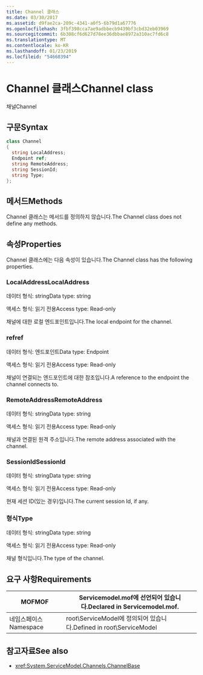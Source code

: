 ```yaml
---
title: Channel 클래스
ms.date: 03/30/2017
ms.assetid: d9fae2ca-209c-4341-a0f5-6b79d1a67776
ms.openlocfilehash: 3fbf398cca7ae9adbbecb9439bf3cbd32eb03969
ms.sourcegitcommit: 6b308cf6d627d78ee36dbbae8972a310ac7fd6c8
ms.translationtype: MT
ms.contentlocale: ko-KR
ms.lasthandoff: 01/23/2019
ms.locfileid: "54668394"
---
```

# <a name="channel-class"></a><span data-ttu-id="7080d-102">Channel 클래스</span><span class="sxs-lookup"><span data-stu-id="7080d-102">Channel class</span></span>
<span data-ttu-id="7080d-103">채널</span><span class="sxs-lookup"><span data-stu-id="7080d-103">Channel</span></span>  
  
## <a name="syntax"></a><span data-ttu-id="7080d-104">구문</span><span class="sxs-lookup"><span data-stu-id="7080d-104">Syntax</span></span>  
  
```csharp
class Channel  
{  
  string LocalAddress;  
  Endpoint ref;  
  string RemoteAddress;  
  string SessionId;  
  string Type;  
};  
```  
  
## <a name="methods"></a><span data-ttu-id="7080d-105">메서드</span><span class="sxs-lookup"><span data-stu-id="7080d-105">Methods</span></span>  
 <span data-ttu-id="7080d-106">Channel 클래스는 메서드를 정의하지 않습니다.</span><span class="sxs-lookup"><span data-stu-id="7080d-106">The Channel class does not define any methods.</span></span>  
  
## <a name="properties"></a><span data-ttu-id="7080d-107">속성</span><span class="sxs-lookup"><span data-stu-id="7080d-107">Properties</span></span>  
 <span data-ttu-id="7080d-108">Channel 클래스에는 다음 속성이 있습니다.</span><span class="sxs-lookup"><span data-stu-id="7080d-108">The Channel class has the following properties.</span></span>  
  
### <a name="localaddress"></a><span data-ttu-id="7080d-109">LocalAddress</span><span class="sxs-lookup"><span data-stu-id="7080d-109">LocalAddress</span></span>  
 <span data-ttu-id="7080d-110">데이터 형식: string</span><span class="sxs-lookup"><span data-stu-id="7080d-110">Data type: string</span></span>  
  
 <span data-ttu-id="7080d-111">액세스 형식: 읽기 전용</span><span class="sxs-lookup"><span data-stu-id="7080d-111">Access type: Read-only</span></span>  
  
 <span data-ttu-id="7080d-112">채널에 대한 로컬 엔드포인트입니다.</span><span class="sxs-lookup"><span data-stu-id="7080d-112">The local endpoint for the channel.</span></span>  
  
### <a name="ref"></a><span data-ttu-id="7080d-113">ref</span><span class="sxs-lookup"><span data-stu-id="7080d-113">ref</span></span>  
 <span data-ttu-id="7080d-114">데이터 형식: 엔드포인트</span><span class="sxs-lookup"><span data-stu-id="7080d-114">Data type: Endpoint</span></span>  
  
 <span data-ttu-id="7080d-115">액세스 형식: 읽기 전용</span><span class="sxs-lookup"><span data-stu-id="7080d-115">Access type: Read-only</span></span>  
  
 <span data-ttu-id="7080d-116">채널이 연결되는 엔드포인트에 대한 참조입니다.</span><span class="sxs-lookup"><span data-stu-id="7080d-116">A reference to the endpoint the channel connects to.</span></span>  
  
### <a name="remoteaddress"></a><span data-ttu-id="7080d-117">RemoteAddress</span><span class="sxs-lookup"><span data-stu-id="7080d-117">RemoteAddress</span></span>  
 <span data-ttu-id="7080d-118">데이터 형식: string</span><span class="sxs-lookup"><span data-stu-id="7080d-118">Data type: string</span></span>  
  
 <span data-ttu-id="7080d-119">액세스 형식: 읽기 전용</span><span class="sxs-lookup"><span data-stu-id="7080d-119">Access type: Read-only</span></span>  
  
 <span data-ttu-id="7080d-120">채널과 연결된 원격 주소입니다.</span><span class="sxs-lookup"><span data-stu-id="7080d-120">The remote address associated with the channel.</span></span>  
  
### <a name="sessionid"></a><span data-ttu-id="7080d-121">SessionId</span><span class="sxs-lookup"><span data-stu-id="7080d-121">SessionId</span></span>  
 <span data-ttu-id="7080d-122">데이터 형식: string</span><span class="sxs-lookup"><span data-stu-id="7080d-122">Data type: string</span></span>  
  
 <span data-ttu-id="7080d-123">액세스 형식: 읽기 전용</span><span class="sxs-lookup"><span data-stu-id="7080d-123">Access type: Read-only</span></span>  
  
 <span data-ttu-id="7080d-124">현재 세션 ID(있는 경우)입니다.</span><span class="sxs-lookup"><span data-stu-id="7080d-124">The current session Id, if any.</span></span>  
  
### <a name="type"></a><span data-ttu-id="7080d-125">형식</span><span class="sxs-lookup"><span data-stu-id="7080d-125">Type</span></span>  
 <span data-ttu-id="7080d-126">데이터 형식: string</span><span class="sxs-lookup"><span data-stu-id="7080d-126">Data type: string</span></span>  
  
 <span data-ttu-id="7080d-127">액세스 형식: 읽기 전용</span><span class="sxs-lookup"><span data-stu-id="7080d-127">Access type: Read-only</span></span>  
  
 <span data-ttu-id="7080d-128">채널 형식입니다.</span><span class="sxs-lookup"><span data-stu-id="7080d-128">The type of the channel.</span></span>  
  
## <a name="requirements"></a><span data-ttu-id="7080d-129">요구 사항</span><span class="sxs-lookup"><span data-stu-id="7080d-129">Requirements</span></span>  
  
|<span data-ttu-id="7080d-130">MOF</span><span class="sxs-lookup"><span data-stu-id="7080d-130">MOF</span></span>|<span data-ttu-id="7080d-131">Servicemodel.mof에 선언되어 있습니다.</span><span class="sxs-lookup"><span data-stu-id="7080d-131">Declared in Servicemodel.mof.</span></span>|  
|---------|-----------------------------------|  
|<span data-ttu-id="7080d-132">네임스페이스</span><span class="sxs-lookup"><span data-stu-id="7080d-132">Namespace</span></span>|<span data-ttu-id="7080d-133">root\ServiceModel에 정의되어 있습니다.</span><span class="sxs-lookup"><span data-stu-id="7080d-133">Defined in root\ServiceModel</span></span>|  
  
## <a name="see-also"></a><span data-ttu-id="7080d-134">참고자료</span><span class="sxs-lookup"><span data-stu-id="7080d-134">See also</span></span>
- <xref:System.ServiceModel.Channels.ChannelBase>
